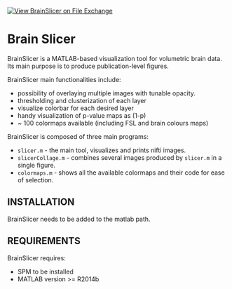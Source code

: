 [![View BrainSlicer on File Exchange](https://www.mathworks.com/matlabcentral/images/matlab-file-exchange.svg)](https://it.mathworks.com/matlabcentral/fileexchange/96792-brainslicer)
# Brain Slicer
BrainSlicer is a MATLAB-based visualization tool for volumetric brain data. Its main purpose is to produce publication-level figures.

BrainSlicer main functionalities include:
- possibility of overlaying multiple images with tunable opacity.
- thresholding and clusterization of each layer
- visualize colorbar for each desired layer
- handy visualization of p-value maps as (1-p)
- ~ 100 colormaps available (including FSL and brain colours maps) 

BrainSlicer is composed of three main programs:

- `slicer.m` - the main tool, visualizes and prints nifti images.  
- `slicerCollage.m` - combines several images produced by `slicer.m` in a single figure.
- `colormaps.m` - shows all the available colormaps and their code for ease of selection.   

## INSTALLATION
   BrainSlicer needs to be added to the matlab path. 

## REQUIREMENTS
BrainSlicer requires:
- SPM to be installed
- MATLAB version >= R2014b 